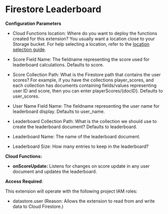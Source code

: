 # Firestore Leaderboard

<!-- Insert preinstall-->



**Configuration Parameters**

* Cloud Functions location: Where do you want to deploy the functions created for this extension? You usually want a location close to your Storage bucket. For help selecting a location, refer to the [location selection guide](https://firebase.google.com/docs/functions/locations).

* Score Field Name:  The fieldname representing the score used for leaderboard calculations. Defaults to score.


* Score Collection Path: What is the Firestore path that contains the user scores? For example, if you have the collections player_scores, and each collection has documents containing fields/values representing user ID and score, then you can enter playerScores/{docID}. Defaults to user_scores.


* User Name Field Name: The fieldname representing the user name for leaderboard display. Defaults to user_name. 

* Leaderboard Collection Path: What is the collection we should use to create the leaderboard document? Defaults to leaderboard. 

* Leaderboard Name: The name of the leaderboard document.


* Leaderboard Size: How many entries to keep in the leaderboard?


**Cloud Functions:**

* **onScoreUpdate:** Listens for changes on score update in any user document and updates the leaderboard.

**Access Required**:

This extension will operate with the following project IAM roles:

* datastore.user (Reason: Allows the extension to read from and write data to Cloud Firestore.)